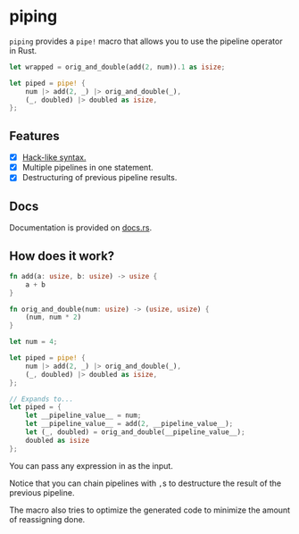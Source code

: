 # piping

`piping` provides a `pipe!` macro that allows you to use the pipeline operator in Rust.

```rs
let wrapped = orig_and_double(add(2, num)).1 as isize;

let piped = pipe! {
	num |> add(2, _) |> orig_and_double(_),
	(_, doubled) |> doubled as isize,
};
```

## Features

- [x] [Hack-like syntax.](https://docs.hhvm.com/hack/expressions-and-operators/pipe)
- [x] Multiple pipelines in one statement.
- [x] Destructuring of previous pipeline results.

## Docs

Documentation is provided on [docs.rs](https://docs.rs/piping).

## How does it work?

```rs
fn add(a: usize, b: usize) -> usize {
	a + b
}

fn orig_and_double(num: usize) -> (usize, usize) {
	(num, num * 2)
}

let num = 4;

let piped = pipe! {
	num |> add(2, _) |> orig_and_double(_),
	(_, doubled) |> doubled as isize,
};

// Expands to...
let piped = {
	let __pipeline_value__ = num;
	let __pipeline_value__ = add(2, __pipeline_value__);
	let (_, doubled) = orig_and_double(__pipeline_value__);
	doubled as isize
};
```

You can pass any expression in as the input.

Notice that you can chain pipelines with `,`s to destructure the result of the previous pipeline.

The macro also tries to optimize the generated code to minimize the amount of reassigning done.
